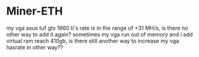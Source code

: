 # Miner-ETH
my vga asus tuf gtx 1660 ti's rate is in the range of +31 MH/s, is there no other way to add it again? sometimes my vga run out of memory and i add virtual ram reach 410gb, is there still another way to increase my vga hasrate in other way??
